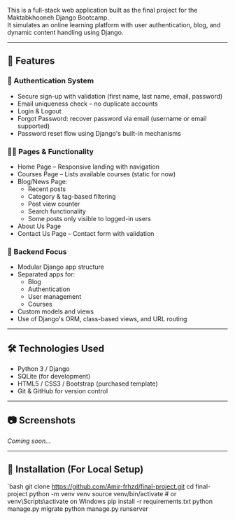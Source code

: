 This is a full-stack web application built as the final project for the Maktabkhooneh Django Bootcamp.  
It simulates an online learning platform with user authentication, blog, and dynamic content handling using Django.

---

## 🚀 Features

### 🔐 Authentication System
- Secure sign-up with validation (first name, last name, email, password)
- Email uniqueness check – no duplicate accounts
- Login & Logout
- Forgot Password: recover password via email (username or email supported)
- Password reset flow using Django's built-in mechanisms

### 🧑‍🎓 Pages & Functionality
- Home Page – Responsive landing with navigation
- Courses Page – Lists available courses (static for now)
- Blog/News Page:
  - Recent posts
  - Category & tag-based filtering
  - Post view counter
  - Search functionality
  - Some posts only visible to logged-in users
- About Us Page
- Contact Us Page – Contact form with validation

### 🧠 Backend Focus
- Modular Django app structure
- Separated apps for:
  - Blog
  - Authentication
  - User management
  - Courses
- Custom models and views
- Use of Django's ORM, class-based views, and URL routing

---

## 🛠 Technologies Used

- Python 3 / Django
- SQLite (for development)
- HTML5 / CSS3 / Bootstrap (purchased template)
- Git & GitHub for version control

---

## 📷 Screenshots

_Coming soon..._

---

## 📂 Installation (For Local Setup)

`bash
git clone https://github.com/Amir-frhzd/final-project.git
cd final-project
python -m venv venv
source venv/bin/activate  # or venv\Scripts\activate on Windows
pip install -r requirements.txt
python manage.py migrate
python manage.py runserver
